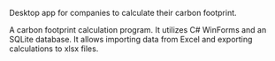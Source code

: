 Desktop app for companies to calculate their carbon footprint.

A carbon footprint calculation program. It utilizes C# WinForms and an SQLite database. It allows importing data from Excel and exporting calculations to xlsx files.
